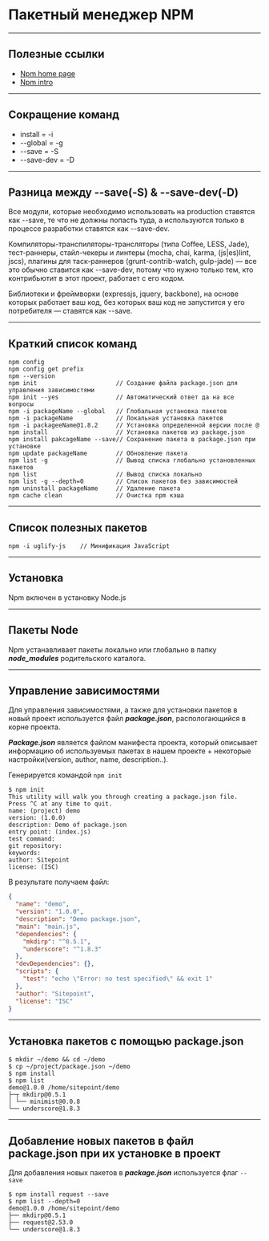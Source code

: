 # Пакетный менеджер NPM

---
## Полезные ссылки

* [Npm home page](https://www.npmjs.com)
* [Npm intro](http://prgssr.ru/development/vvedenie-v-paketnyj-menedzher-npm-dlya-nachinayushih.html#heading-section-1)

---
## Сокращение команд
- install = -i
- --global = -g
- --save = -S
- --save-dev = -D

---
## Разница между --save(-S) & --save-dev(-D)

Все модули, которые необходимо использовать на production ставятся как --save, те что не должны попасть туда, а используются только в процессе разработки ставятся как --save-dev.

Компиляторы-транспиляторы-трансляторы (типа Coffee, LESS, Jade), тест-раннеры, стайл-чекеры и линтеры (mocha, chai, karma, (js|es)lint, jscs), плагины для таск-раннеров (grunt-contrib-watch, gulp-jade) — все это обычно ставится как --save-dev, потому что нужно только тем, кто контрибьютит в этот проект, работает с его кодом.

Библиотеки и фреймворки (expressjs, jquery, backbone), на основе которых работает ваш код, без которых ваш код не запустится у его потребителя — ставятся как --save.

---
## Краткий список команд
```console
npm config
npm config get prefix
npm --version
npm init                      // Создание файла package.json для управления зависимостями
npm init --yes                // Автоматический ответ да на все вопросы
npm -i packageName --global   // Глобальная установка пакетов
npm -i packageName            // Локальная установка пакетов
npm -i packageeName@1.8.2     // Установка определенной версии после @
npm install                   // Установка пакетов из package.json
npm install pakcageName --save// Сохранение пакета в package.json при установке
npm update packageName        // Обновление пакета
npm list -g                   // Вывод списка глобально установленных пакетов
npm list                      // Вывод списка локально
npm list -g --depth=0         // Список пакетов без зависимостей
npm uninstall packageName     // Удаление пакета
npm cache clean               // Очистка npm кэша
```

---
## Список полезных пакетов
```console
npm -i uglify-js    // Минификация JavaScript
```

---
## Установка

Npm включен в установку Node.js

---
## Пакеты Node

Npm устанавливает пакеты локально или глобально в папку ***node_modules*** родительского каталога.

---
## Управление зависимостями

Для управления зависимостями, а также для установки пакетов в новый проект используется файл ***package.json***, распологающийся в корне проекта.

***Package.json*** является файлом манифеста проекта, который описывает информацию об используемых пакетах в нашем проекте + некоторые настройки(version, author, name, description..).

Генерируется командой `npm init`
```console
$ npm init
This utility will walk you through creating a package.json file.
Press ^C at any time to quit.
name: (project) demo
version: (1.0.0)
description: Demo of package.json
entry point: (index.js)
test command:
git repository:
keywords:
author: Sitepoint
license: (ISC)
```

В результате получаем файл:
```json
{
  "name": "demo",
  "version": "1.0.0",
  "description": "Demo package.json",
  "main": "main.js",
  "dependencies": {
    "mkdirp": "^0.5.1",
    "underscore": "^1.8.3"
  },
  "devDependencies": {},
  "scripts": {
    "test": "echo \"Error: no test specified\" && exit 1"
  },
  "author": "Sitepoint",
  "license": "ISC"
}
```

---
## Установка пакетов с помощью package.json
```console
$ mkdir ~/demo && cd ~/demo
$ cp ~/project/package.json ~/demo
$ npm install
$ npm list
demo@1.0.0 /home/sitepoint/demo
├─┬ mkdirp@0.5.1
│ └── minimist@0.0.8
└── underscore@1.8.3
```

---
## Добавление новых пакетов в файл package.json при их установке в проект

Для добавления новых пакетов в ***package.json*** используется флаг `--save`
```console
$ npm install request --save
$ npm list --depth=0
demo@1.0.0 /home/sitepoint/demo
├── mkdirp@0.5.1
├── request@2.53.0
└── underscore@1.8.3
```